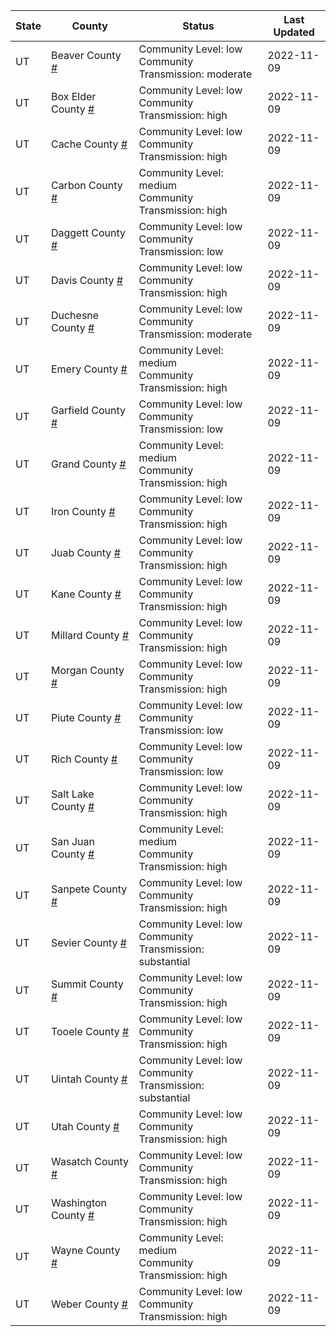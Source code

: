 State | County | Status | Last Updated
--- | --- | --- | --- 
UT | Beaver County <a href="#beaver_county">#</a> | <a name="beaver_county"></a>Community Level: low<br/>Community Transmission: moderate | 2022-11-09
UT | Box Elder County <a href="#box_elder_county">#</a> | <a name="box_elder_county"></a>Community Level: low<br/>Community Transmission: high | 2022-11-09
UT | Cache County <a href="#cache_county">#</a> | <a name="cache_county"></a>Community Level: low<br/>Community Transmission: high | 2022-11-09
UT | Carbon County <a href="#carbon_county">#</a> | <a name="carbon_county"></a>Community Level: medium<br/>Community Transmission: high | 2022-11-09
UT | Daggett County <a href="#daggett_county">#</a> | <a name="daggett_county"></a>Community Level: low<br/>Community Transmission: low | 2022-11-09
UT | Davis County <a href="#davis_county">#</a> | <a name="davis_county"></a>Community Level: low<br/>Community Transmission: high | 2022-11-09
UT | Duchesne County <a href="#duchesne_county">#</a> | <a name="duchesne_county"></a>Community Level: low<br/>Community Transmission: moderate | 2022-11-09
UT | Emery County <a href="#emery_county">#</a> | <a name="emery_county"></a>Community Level: medium<br/>Community Transmission: high | 2022-11-09
UT | Garfield County <a href="#garfield_county">#</a> | <a name="garfield_county"></a>Community Level: low<br/>Community Transmission: low | 2022-11-09
UT | Grand County <a href="#grand_county">#</a> | <a name="grand_county"></a>Community Level: medium<br/>Community Transmission: high | 2022-11-09
UT | Iron County <a href="#iron_county">#</a> | <a name="iron_county"></a>Community Level: low<br/>Community Transmission: high | 2022-11-09
UT | Juab County <a href="#juab_county">#</a> | <a name="juab_county"></a>Community Level: low<br/>Community Transmission: high | 2022-11-09
UT | Kane County <a href="#kane_county">#</a> | <a name="kane_county"></a>Community Level: low<br/>Community Transmission: high | 2022-11-09
UT | Millard County <a href="#millard_county">#</a> | <a name="millard_county"></a>Community Level: low<br/>Community Transmission: high | 2022-11-09
UT | Morgan County <a href="#morgan_county">#</a> | <a name="morgan_county"></a>Community Level: low<br/>Community Transmission: high | 2022-11-09
UT | Piute County <a href="#piute_county">#</a> | <a name="piute_county"></a>Community Level: low<br/>Community Transmission: low | 2022-11-09
UT | Rich County <a href="#rich_county">#</a> | <a name="rich_county"></a>Community Level: low<br/>Community Transmission: low | 2022-11-09
UT | Salt Lake County <a href="#salt_lake_county">#</a> | <a name="salt_lake_county"></a>Community Level: low<br/>Community Transmission: high | 2022-11-09
UT | San Juan County <a href="#san_juan_county">#</a> | <a name="san_juan_county"></a>Community Level: medium<br/>Community Transmission: high | 2022-11-09
UT | Sanpete County <a href="#sanpete_county">#</a> | <a name="sanpete_county"></a>Community Level: low<br/>Community Transmission: high | 2022-11-09
UT | Sevier County <a href="#sevier_county">#</a> | <a name="sevier_county"></a>Community Level: low<br/>Community Transmission: substantial | 2022-11-09
UT | Summit County <a href="#summit_county">#</a> | <a name="summit_county"></a>Community Level: low<br/>Community Transmission: high | 2022-11-09
UT | Tooele County <a href="#tooele_county">#</a> | <a name="tooele_county"></a>Community Level: low<br/>Community Transmission: high | 2022-11-09
UT | Uintah County <a href="#uintah_county">#</a> | <a name="uintah_county"></a>Community Level: low<br/>Community Transmission: substantial | 2022-11-09
UT | Utah County <a href="#utah_county">#</a> | <a name="utah_county"></a>Community Level: low<br/>Community Transmission: high | 2022-11-09
UT | Wasatch County <a href="#wasatch_county">#</a> | <a name="wasatch_county"></a>Community Level: low<br/>Community Transmission: high | 2022-11-09
UT | Washington County <a href="#washington_county">#</a> | <a name="washington_county"></a>Community Level: low<br/>Community Transmission: high | 2022-11-09
UT | Wayne County <a href="#wayne_county">#</a> | <a name="wayne_county"></a>Community Level: medium<br/>Community Transmission: high | 2022-11-09
UT | Weber County <a href="#weber_county">#</a> | <a name="weber_county"></a>Community Level: low<br/>Community Transmission: high | 2022-11-09
